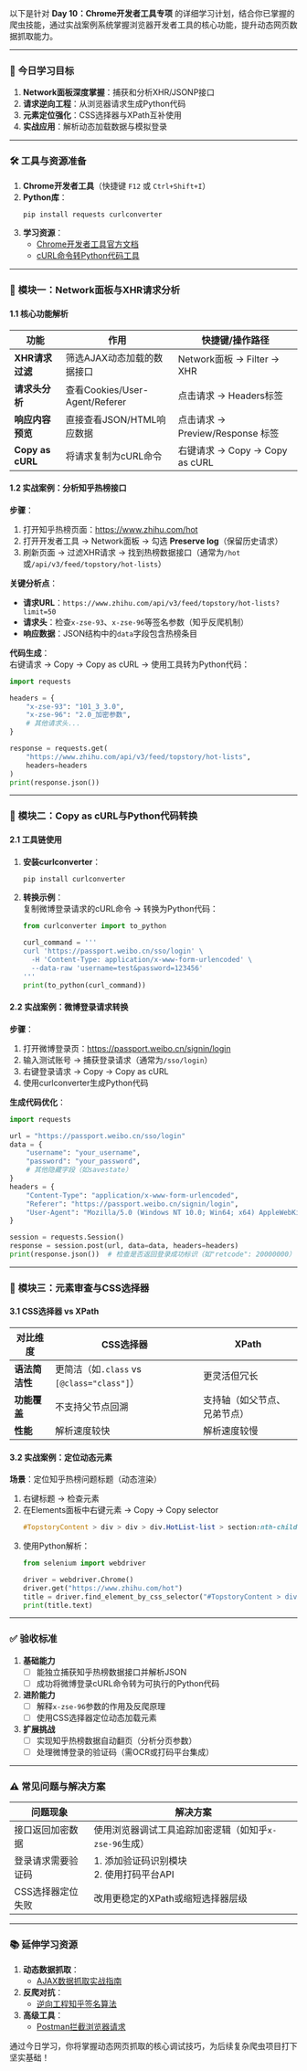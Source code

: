 以下是针对 **Day 10：Chrome开发者工具专项** 的详细学习计划，结合你已掌握的爬虫技能，通过实战案例系统掌握浏览器开发者工具的核心功能，提升动态网页数据抓取能力。

---

### 📅 **今日学习目标**
1. **Network面板深度掌握**：捕获和分析XHR/JSONP接口  
2. **请求逆向工程**：从浏览器请求生成Python代码  
3. **元素定位强化**：CSS选择器与XPath互补使用  
4. **实战应用**：解析动态加载数据与模拟登录  

---

### 🛠️ **工具与资源准备**
1. **Chrome开发者工具**（快捷键 `F12` 或 `Ctrl+Shift+I`）  
2. **Python库**：  
   ```bash
   pip install requests curlconverter
   ```
3. **学习资源**：  
   - [Chrome开发者工具官方文档](https://developer.chrome.com/docs/devtools/)  
   - [cURL命令转Python代码工具](https://github.com/NickCarneiro/curlconverter)  

---

### 🧩 **模块一：Network面板与XHR请求分析**
#### **1.1 核心功能解析**
| 功能                  | 作用                          | 快捷键/操作路径              |
|-----------------------|-----------------------------|----------------------------|
| **XHR请求过滤**        | 筛选AJAX动态加载的数据接口     | Network面板 -> Filter -> XHR |
| **请求头分析**         | 查看Cookies/User-Agent/Referer | 点击请求 -> Headers标签       |
| **响应内容预览**       | 直接查看JSON/HTML响应数据      | 点击请求 -> Preview/Response 标签 |
| **Copy as cURL**      | 将请求复制为cURL命令           | 右键请求 -> Copy -> Copy as cURL |

#### **1.2 实战案例：分析知乎热榜接口**
**步骤**：  
1. 打开知乎热榜页面：https://www.zhihu.com/hot  
2. 打开开发者工具 -> Network面板 -> 勾选 **Preserve log**（保留历史请求）  
3. 刷新页面 -> 过滤XHR请求 -> 找到热榜数据接口（通常为`/hot`或`/api/v3/feed/topstory/hot-lists`）  

**关键分析点**：  
- **请求URL**：`https://www.zhihu.com/api/v3/feed/topstory/hot-lists?limit=50`  
- **请求头**：检查`x-zse-93`、`x-zse-96`等签名参数（知乎反爬机制）  
- **响应数据**：JSON结构中的`data`字段包含热榜条目  

**代码生成**：  
右键请求 -> Copy -> Copy as cURL -> 使用工具转为Python代码：  
```python
import requests

headers = {
    "x-zse-93": "101_3_3.0",
    "x-zse-96": "2.0_加密参数",
    # 其他请求头...
}

response = requests.get(
    "https://www.zhihu.com/api/v3/feed/topstory/hot-lists",
    headers=headers
)
print(response.json())
```

---

### 🧩 **模块二：Copy as cURL与Python代码转换**
#### **2.1 工具链使用**
1. **安装curlconverter**：  
   ```bash
   pip install curlconverter
   ```
2. **转换示例**：  
   复制微博登录请求的cURL命令 -> 转换为Python代码：  
   ```python
   from curlconverter import to_python

   curl_command = '''
   curl 'https://passport.weibo.cn/sso/login' \
     -H 'Content-Type: application/x-www-form-urlencoded' \
     --data-raw 'username=test&password=123456'
   '''
   print(to_python(curl_command))
   ```

#### **2.2 实战案例：微博登录请求转换**
**步骤**：  
1. 打开微博登录页：https://passport.weibo.cn/signin/login  
2. 输入测试账号 -> 捕获登录请求（通常为`/sso/login`）  
3. 右键登录请求 -> Copy -> Copy as cURL  
4. 使用curlconverter生成Python代码  

**生成代码优化**：  
```python
import requests

url = "https://passport.weibo.cn/sso/login"
data = {
    "username": "your_username",
    "password": "your_password",
    # 其他隐藏字段（如savestate）
}
headers = {
    "Content-Type": "application/x-www-form-urlencoded",
    "Referer": "https://passport.weibo.cn/signin/login",
    "User-Agent": "Mozilla/5.0 (Windows NT 10.0; Win64; x64) AppleWebKit/537.36 (KHTML, like Gecko) Chrome/91.0.4472.124 Safari/537.36"
}

session = requests.Session()
response = session.post(url, data=data, headers=headers)
print(response.json())  # 检查是否返回登录成功标识（如"retcode": 20000000）
```

---

### 🧩 **模块三：元素审查与CSS选择器**
#### **3.1 CSS选择器 vs XPath**
| 对比维度       | CSS选择器                          | XPath                          |
|--------------|-----------------------------------|--------------------------------|
| **语法简洁性** | 更简洁（如`.class` vs `[@class="class"]`） | 更灵活但冗长                    |
| **功能覆盖**   | 不支持父节点回溯                   | 支持轴（如父节点、兄弟节点）      |
| **性能**       | 解析速度较快                      | 解析速度较慢                    |

#### **3.2 实战案例：定位动态元素**
**场景**：定位知乎热榜问题标题（动态渲染）  
1. 右键标题 -> 检查元素  
2. 在Elements面板中右键元素 -> Copy -> Copy selector  
   ```css
   #TopstoryContent > div > div > div.HotList-list > section:nth-child(1) > div.HotItem-content > a > h2
   ```
3. 使用Python解析：  
   ```python
   from selenium import webdriver

   driver = webdriver.Chrome()
   driver.get("https://www.zhihu.com/hot")
   title = driver.find_element_by_css_selector("#TopstoryContent > div > div > div.HotList-list > section:nth-child(1) > div.HotItem-content > a > h2")
   print(title.text)
   ```

---

### ✅ **验收标准**
1. **基础能力**  
   - [ ] 能独立捕获知乎热榜数据接口并解析JSON  
   - [ ] 成功将微博登录cURL命令转为可执行的Python代码  

2. **进阶能力**  
   - [ ] 解释`x-zse-96`参数的作用及反爬原理  
   - [ ] 使用CSS选择器定位动态加载元素  

3. **扩展挑战**  
   - [ ] 实现知乎热榜数据自动翻页（分析分页参数）  
   - [ ] 处理微博登录的验证码（需OCR或打码平台集成）  

---

### ⚠️ **常见问题与解决方案**
| 问题现象                  | 解决方案                          |
|--------------------------|---------------------------------|
| 接口返回加密数据          | 使用浏览器调试工具追踪加密逻辑（如知乎`x-zse-96`生成） |
| 登录请求需要验证码        | 1. 添加验证码识别模块<br>2. 使用打码平台API       |
| CSS选择器定位失败         | 改用更稳定的XPath或缩短选择器层级 |

---

### 📚 **延伸学习资源**
1. **动态数据抓取**：  
   - [AJAX数据抓取实战指南](https://scrapingant.com/blog/ajax-scraping)  
2. **反爬对抗**：  
   - [逆向工程知乎签名算法](https://zhuanlan.zhihu.com/p/369706701)  
3. **高级工具**：  
   - [Postman拦截浏览器请求](https://learning.postman.com/docs/sending-requests/capturing-request-data/interceptor/)  

通过今日学习，你将掌握动态网页抓取的核心调试技巧，为后续复杂爬虫项目打下坚实基础！